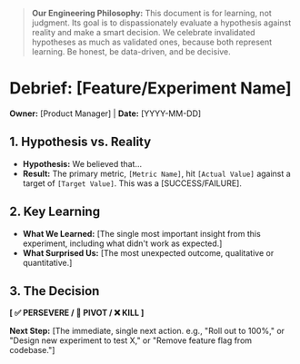 > **Our Engineering Philosophy:** This document is for learning, not judgment. Its goal is to dispassionately evaluate a hypothesis against reality and make a smart decision. We celebrate invalidated hypotheses as much as validated ones, because both represent learning. Be honest, be data-driven, and be decisive.

# Debrief: [Feature/Experiment Name]

**Owner:** [Product Manager] | **Date:** [YYYY-MM-DD]

## 1. Hypothesis vs. Reality

- **Hypothesis:** We believed that...
- **Result:** The primary metric, `[Metric Name]`, hit `[Actual Value]` against a target of `[Target Value]`. This was a [SUCCESS/FAILURE].

## 2. Key Learning

- **What We Learned:** [The single most important insight from this experiment, including what didn't work as expected.]
- **What Surprised Us:** [The most unexpected outcome, qualitative or quantitative.]

## 3. The Decision

**[ ✅ PERSEVERE / 🔁 PIVOT / ❌ KILL ]**

**Next Step:** [The immediate, single next action. e.g., "Roll out to 100%," or "Design new experiment to test X," or "Remove feature flag from codebase."]
